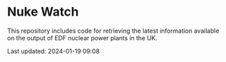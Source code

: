 # Nuke Watch

This repository includes code for retrieving the latest information available on the output of EDF nuclear power plants in the UK.

Last updated: 2024-01-19 09:08